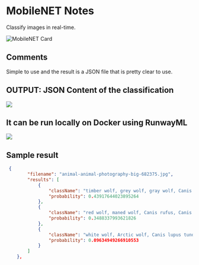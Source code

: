 # MobileNET Notes

Classify images in real-time.

![MobileNET Card](https://i.imgur.com/woIuHt6.png)

## Comments

Simple to use and the result is a JSON file that is pretty clear to use.


## OUTPUT: JSON Content of the classification


![](https://i.imgur.com/wu8H0k8.png)

## It can be run locally on Docker using RunwayML

![](https://i.imgur.com/1qI2tOG.png)


## Sample result

```json
 {
        "filename": "animal-animal-photography-big-682375.jpg",
        "results": [
            {
                "className": "timber wolf, grey wolf, gray wolf, Canis lupus",
                "probability": 0.43917644023895264
            },
            {
                "className": "red wolf, maned wolf, Canis rufus, Canis niger",
                "probability": 0.3488337993621826
            },
            {
                "className": "white wolf, Arctic wolf, Canis lupus tundrarum",
                "probability": 0.09634949266910553
            }
        ]
    },
```